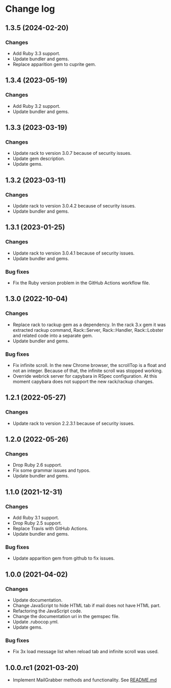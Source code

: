 # Change log

## 1.3.5 (2024-02-20)

### Changes

* Add Ruby 3.3 support.
* Update bundler and gems.
* Replace apparition gem to cuprite gem.


## 1.3.4 (2023-05-19)

### Changes

* Add Ruby 3.2 support.
* Update bundler and gems.


## 1.3.3 (2023-03-19)

### Changes

* Update rack to version 3.0.7 because of security issues.
* Update gem description.
* Update gems.


## 1.3.2 (2023-03-11)

### Changes

* Update rack to version 3.0.4.2 because of security issues.
* Update bundler and gems.


## 1.3.1 (2023-01-25)

### Changes

* Update rack to version 3.0.4.1 because of security issues.
* Update bundler and gems.

### Bug fixes

* Fix the Ruby version problem in the GitHub Actions workflow file.


## 1.3.0 (2022-10-04)

### Changes

* Replace rack to rackup gem as a dependency.
  In the rack 3.x gem it was extracted rackup command, Rack::Server, Rack::Handler, Rack::Lobster and related code into a separate gem.
* Update bundler and gems.

### Bug fixes

* Fix infinite scroll.
  In the new Chrome browser, the scrollTop is a float and not an integer. Because of that, the infinite scroll was stopped working.
* Override webrick server for capybara in RSpec configuration.
  At this moment capybara does not support the new rack/rackup changes.


## 1.2.1 (2022-05-27)

### Changes

* Update rack to version 2.2.3.1 because of security issues.


## 1.2.0 (2022-05-26)

### Changes

* Drop Ruby 2.6 support.
* Fix some grammar issues and typos.
* Update bundler and gems.


## 1.1.0 (2021-12-31)

### Changes

* Add Ruby 3.1 support.
* Drop Ruby 2.5 support.
* Replace Travis with GitHub Actions.
* Update bundler and gems.

### Bug fixes

* Update apparition gem from github to fix issues.


## 1.0.0 (2021-04-02)

### Changes

* Update documentation.
* Change JavaScript to hide HTML tab if mail does not have HTML part.
* Refactoring the JavaScript code.
* Change the documentation uri in the gemspec file.
* Update .rubocop.yml.
* Update gems.

### Bug fixes

* Fix 3x load message list when reload tab and infinite scroll was used.


## 1.0.0.rc1 (2021-03-20)

* Implement MailGrabber methods and functionality. See [README.md](https://github.com/MailToolbox/mail_grabber/blob/main/README.md)
